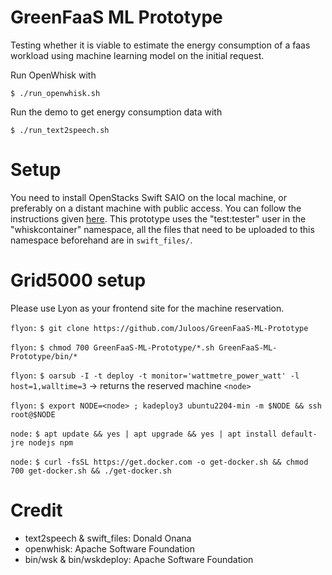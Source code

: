 # GreenFaaS ML Prototype
Testing whether it is viable to estimate the energy consumption of a faas workload using machine learning model on the initial request.

Run OpenWhisk with

    $ ./run_openwhisk.sh

Run the demo to get energy consumption data with

    $ ./run_text2speech.sh

# Setup
You need to install OpenStacks Swift SAIO on the local machine, or preferably on a distant machine with public access. You can follow the instructions given [here](https://docs.openstack.org/swift/latest/development_saio.html). This prototype uses the "test:tester" user in the "whiskcontainer" namespace, all the files that need to be uploaded to this namespace beforehand are in `swift_files/`.

# Grid5000 setup
Please use Lyon as your frontend site for the machine reservation.

`flyon:` `$ git clone https://github.com/Juloos/GreenFaaS-ML-Prototype`

`flyon:` `$ chmod 700 GreenFaaS-ML-Prototype/*.sh GreenFaaS-ML-Prototype/bin/*`

`flyon:` `$ oarsub -I -t deploy -t monitor='wattmetre_power_watt' -l host=1,walltime=3` -> returns the reserved machine `<node>`

`flyon:` `$ export NODE=<node> ; kadeploy3 ubuntu2204-min -m $NODE && ssh root@$NODE`

`node:` `$ apt update && yes | apt upgrade && yes | apt install default-jre nodejs npm`

`node:` `$ curl -fsSL https://get.docker.com -o get-docker.sh && chmod 700 get-docker.sh && ./get-docker.sh`

# Credit
- text2speech & swift_files: Donald Onana
- openwhisk: Apache Software Foundation
- bin/wsk & bin/wskdeploy: Apache Software Foundation 
